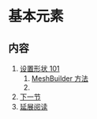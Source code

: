 # 基本元素

## 内容

1. [设置形状 101](#设置形状-101)
   1. [MeshBuilder 方法](#meshbuilder-方法)
   2. 
2. [下一节](#下一节)
3. [延展阅读](#延展阅读)